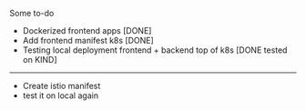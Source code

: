 Some to-do
- Dockerized frontend apps [DONE]
- Add frontend manifest k8s [DONE]
- Testing local deployment frontend + backend top of k8s [DONE tested on KIND]
------------------------
- Create istio manifest
- test it on local again
